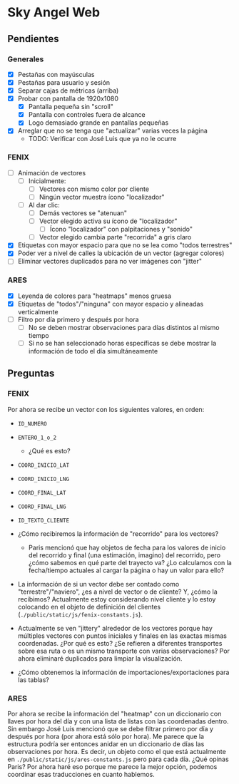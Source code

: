 
# Sky Angel Web

## Pendientes

### Generales

- [x] Pestañas con mayúsculas
- [x] Pestañas para usuario y sesión
- [x] Separar cajas de métricas (arriba)
- [x] Probar con pantalla de 1920x1080
  - [x] Pantalla pequeña sin "scroll"
  - [x] Pantalla con controles fuera de alcance
  - [x] Logo demasiado grande en pantallas pequeñas
- [x] Arreglar que no se tenga que "actualizar" varias veces la página
  - TODO: Verificar con José Luis que ya no le ocurre

### FENIX

- [ ] Animación de vectores
  - [ ] Inicialmente:
    - [ ] Vectores con mismo color por cliente
    - [ ] Ningún vector muestra ícono "localizador"
  - [ ] Al dar clic:
    - [ ] Demás vectores se "atenuan"
    - [ ] Vector elegido activa su ícono de "localizador"
      - [ ] Ícono "localizador" con palpitaciones y "sonido"
    - [ ] Vector elegido cambia parte "recorrida" a gris claro
- [x] Etiquetas con mayor espacio para que no se lea como "todos terrestres"
- [x] Poder ver a nivel de calles la ubicación de un vector (agregar colores)
- [ ] Eliminar vectores duplicados para no ver imágenes con "jitter"

### ARES

- [x] Leyenda de colores para "heatmaps" menos gruesa
- [x] Etiquetas de "todos"/"ninguna" con mayor espacio y alineadas verticalmente
- [ ] Filtro por día primero y después por hora
  - [ ] No se deben mostrar observaciones para días distintos al mismo tiempo
  - [ ] Si no se han seleccionado horas específicas se debe mostrar la
        información de todo el día simultáneamente

## Preguntas

### FENIX

Por ahora se recibe un vector con los siguientes valores, en orden:

- `ID_NUMERO`
- `ENTERO_1_o_2`
  - ¿Qué es esto?
- `COORD_INICIO_LAT`
- `COORD_INICIO_LNG`
- `COORD_FINAL_LAT`
- `COORD_FINAL_LNG`
- `ID_TEXTO_CLIENTE`

- ¿Cómo recibiremos la información de "recorrido" para los vectores?
  - Paris mencionó que hay objetos de fecha para los valores de inicio del
    recorrido y final (una estimación, imagino) del recorrido, pero ¿cómo
    sabemos en qué parte del trayecto va? ¿Lo calculamos con la fecha/tiempo
    actuales al cargar la página o hay un valor para ello?
- La información de si un vector debe ser contado como "terrestre"/"naviero",
  ¿es a nivel de vector o de cliente? Y, ¿cómo la recibimos? Actualmente estoy
  considerando nivel cliente y lo estoy colocando en el objeto de definición del
  clientes (`./public/static/js/fenix-constants.js`).
- Actualmente se ven "jittery" alrededor de los vectores porque hay múltiples
  vectores con puntos iniciales y finales en las exactas mismas coordenadas.
  ¿Por qué es esto? ¿Se refieren a diferentes transportes sobre esa ruta o es un
  mismo transporte con varias observaciones? Por ahora eliminaré duplicados para
  limpiar la visualización.
- ¿Cómo obtenemos la información de importaciones/exportaciones para las tablas?

### ARES

Por ahora se recibe la información del "heatmap" con un diccionario con llaves
por hora del día y con una lista de listas con las coordenadas dentro. Sin
embargo José Luis mencionó que se debe filtrar primero por día y después por
hora (por ahora está sólo por hora). Me parece que la estructura podría ser
entonces anidar en un diccionario de días las observaciones por hora. Es decir,
un objeto como el que está actualmente en `./public/static/js/ares-constants.js`
pero para cada día. ¿Qué opinas Paris? Por ahora haré eso porque me parece la
mejor opción, podemos coordinar esas traducciones en cuanto hablemos.
